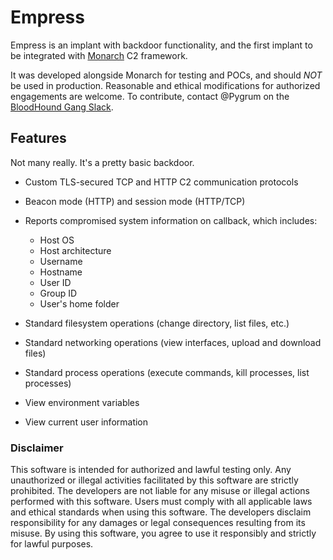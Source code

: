 # Empress

Empress is an implant with backdoor functionality, and the first implant to be integrated with
[Monarch](https://github.com/pygrum/monarch) C2 framework.

It was developed alongside Monarch for testing and POCs, and should _NOT_ be used in production. Reasonable
and ethical modifications for authorized engagements are welcome. To contribute, contact @Pygrum on the 
[BloodHound Gang Slack](https://bloodhoundgang.herokuapp.com/).

## Features

Not many really. It's a pretty basic backdoor.

- Custom TLS-secured TCP and HTTP C2 communication protocols
- Beacon mode (HTTP) and session mode (HTTP/TCP)
- Reports compromised system information on callback, which includes:

    - Host OS
    - Host architecture
    - Username
    - Hostname
    - User ID
    - Group ID
    - User's home folder

- Standard filesystem operations (change directory, list files, etc.)
- Standard networking operations (view interfaces, upload and download files)
- Standard process operations (execute commands, kill processes, list processes)
- View environment variables
- View current user information

### Disclaimer

This software is intended for authorized and lawful testing only.
Any unauthorized or illegal activities facilitated by this software are strictly prohibited.
The developers are not liable for any misuse or illegal actions performed with this software.
Users must comply with all applicable laws and ethical standards when using this software.
The developers disclaim responsibility for any damages or legal consequences resulting from its misuse.
By using this software, you agree to use it responsibly and strictly for lawful purposes.